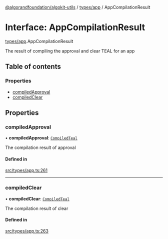[@algorandfoundation/algokit-utils](../README.md) / [types/app](../modules/types_app.md) / AppCompilationResult

# Interface: AppCompilationResult

[types/app](../modules/types_app.md).AppCompilationResult

The result of compiling the approval and clear TEAL for an app

## Table of contents

### Properties

- [compiledApproval](types_app.AppCompilationResult.md#compiledapproval)
- [compiledClear](types_app.AppCompilationResult.md#compiledclear)

## Properties

### compiledApproval

• **compiledApproval**: [`CompiledTeal`](types_app.CompiledTeal.md)

The compilation result of approval

#### Defined in

[src/types/app.ts:261](https://github.com/algorandfoundation/algokit-utils-ts/blob/main/src/types/app.ts#L261)

___

### compiledClear

• **compiledClear**: [`CompiledTeal`](types_app.CompiledTeal.md)

The compilation result of clear

#### Defined in

[src/types/app.ts:263](https://github.com/algorandfoundation/algokit-utils-ts/blob/main/src/types/app.ts#L263)
